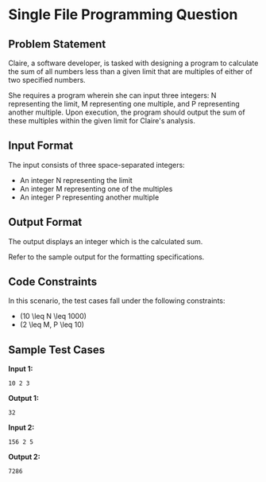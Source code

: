 # Single File Programming Question

## Problem Statement

Claire, a software developer, is tasked with designing a program to calculate the sum of all numbers less than a given limit that are multiples of either of two specified numbers.

She requires a program wherein she can input three integers: N representing the limit, M representing one multiple, and P representing another multiple. Upon execution, the program should output the sum of these multiples within the given limit for Claire's analysis.

## Input Format

The input consists of three space-separated integers: 
- An integer N representing the limit
- An integer M representing one of the multiples
- An integer P representing another multiple

## Output Format

The output displays an integer which is the calculated sum.

Refer to the sample output for the formatting specifications.

## Code Constraints

In this scenario, the test cases fall under the following constraints:
- \(10 \leq N \leq 1000\)
- \(2 \leq M, P \leq 10\)

## Sample Test Cases

**Input 1:**
```
10 2 3
```

**Output 1:**
```
32
```

**Input 2:**
```
156 2 5
```

**Output 2:**
```
7286
```